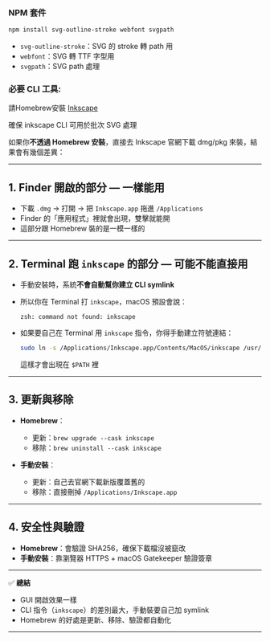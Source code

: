 ### NPM 套件
```bash
npm install svg-outline-stroke webfont svgpath
```
- `svg-outline-stroke`：SVG 的 stroke 轉 path 用
- `webfont`：SVG 轉 TTF 字型用
- `svgpath`：SVG path 處理




### 必要 CLI 工具:
請Homebrew安裝 [Inkscape](https://formulae.brew.sh/cask/inkscape)

確保 inkscape CLI 可用於批次 SVG 處理

如果你**不透過 Homebrew 安裝**，直接去 Inkscape 官網下載 dmg/pkg 來裝，結果會有幾個差異：

---

## 1. Finder 開啟的部分 — **一樣能用**

* 下載 `.dmg` → 打開 → 把 `Inkscape.app` 拖進 `/Applications`
* Finder 的「應用程式」裡就會出現，雙擊就能開
* 這部分跟 Homebrew 裝的是一模一樣的

---

## 2. Terminal 跑 `inkscape` 的部分 — **可能不能直接用**

* 手動安裝時，系統**不會自動幫你建立 CLI symlink**
* 所以你在 Terminal 打 `inkscape`，macOS 預設會說：

  ```
  zsh: command not found: inkscape
  ```
* 如果要自己在 Terminal 用 `inkscape` 指令，你得手動建立符號連結：

  ```bash
  sudo ln -s /Applications/Inkscape.app/Contents/MacOS/inkscape /usr/local/bin/inkscape
  ```

  這樣才會出現在 `$PATH` 裡

---

## 3. 更新與移除

* **Homebrew**：

  * 更新：`brew upgrade --cask inkscape`
  * 移除：`brew uninstall --cask inkscape`
* **手動安裝**：

  * 更新：自己去官網下載新版覆蓋舊的
  * 移除：直接刪掉 `/Applications/Inkscape.app`

---

## 4. 安全性與驗證

* **Homebrew**：會驗證 SHA256，確保下載檔沒被竄改
* **手動安裝**：靠瀏覽器 HTTPS + macOS Gatekeeper 驗證簽章

---

✅ **總結**

* GUI 開啟效果一樣
* CLI 指令（`inkscape`）的差別最大，手動裝要自己加 symlink
* Homebrew 的好處是更新、移除、驗證都自動化

---

